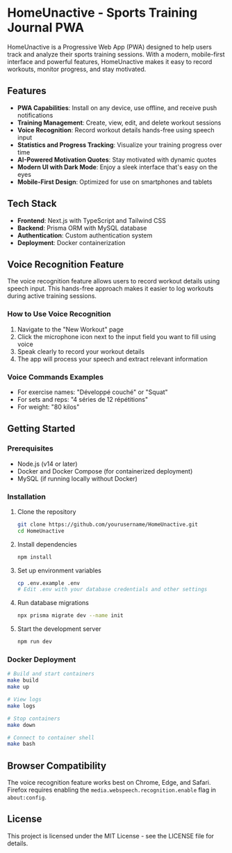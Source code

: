 # HomeUnactive - Sports Training Journal PWA

HomeUnactive is a Progressive Web App (PWA) designed to help users track and analyze their sports training sessions. With a modern, mobile-first interface and powerful features, HomeUnactive makes it easy to record workouts, monitor progress, and stay motivated.

## Features

- **PWA Capabilities**: Install on any device, use offline, and receive push notifications
- **Training Management**: Create, view, edit, and delete workout sessions
- **Voice Recognition**: Record workout details hands-free using speech input
- **Statistics and Progress Tracking**: Visualize your training progress over time
- **AI-Powered Motivation Quotes**: Stay motivated with dynamic quotes
- **Modern UI with Dark Mode**: Enjoy a sleek interface that's easy on the eyes
- **Mobile-First Design**: Optimized for use on smartphones and tablets

## Tech Stack

- **Frontend**: Next.js with TypeScript and Tailwind CSS
- **Backend**: Prisma ORM with MySQL database
- **Authentication**: Custom authentication system
- **Deployment**: Docker containerization

## Voice Recognition Feature

The voice recognition feature allows users to record workout details using speech input. This hands-free approach makes it easier to log workouts during active training sessions.

### How to Use Voice Recognition

1. Navigate to the "New Workout" page
2. Click the microphone icon next to the input field you want to fill using voice
3. Speak clearly to record your workout details
4. The app will process your speech and extract relevant information

### Voice Commands Examples

- For exercise names: "Développé couché" or "Squat"
- For sets and reps: "4 séries de 12 répétitions"
- For weight: "80 kilos"

## Getting Started

### Prerequisites

- Node.js (v14 or later)
- Docker and Docker Compose (for containerized deployment)
- MySQL (if running locally without Docker)

### Installation

1. Clone the repository
   ```bash
   git clone https://github.com/yourusername/HomeUnactive.git
   cd HomeUnactive
   ```

2. Install dependencies
   ```bash
   npm install
   ```

3. Set up environment variables
   ```bash
   cp .env.example .env
   # Edit .env with your database credentials and other settings
   ```

4. Run database migrations
   ```bash
   npx prisma migrate dev --name init
   ```

5. Start the development server
   ```bash
   npm run dev
   ```

### Docker Deployment

```bash
# Build and start containers
make build
make up

# View logs
make logs

# Stop containers
make down

# Connect to container shell
make bash
```

## Browser Compatibility

The voice recognition feature works best on Chrome, Edge, and Safari. Firefox requires enabling the `media.webspeech.recognition.enable` flag in `about:config`.

## License

This project is licensed under the MIT License - see the LICENSE file for details.
